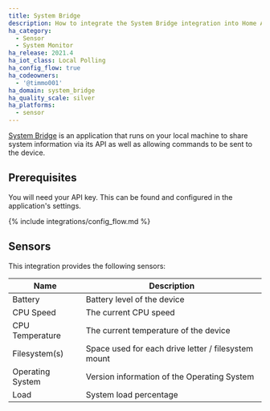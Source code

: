 ```yaml
---
title: System Bridge
description: How to integrate the System Bridge integration into Home Assistant.
ha_category:
  - Sensor
  - System Monitor
ha_release: 2021.4
ha_iot_class: Local Polling
ha_config_flow: true
ha_codeowners:
  - '@timmo001'
ha_domain: system_bridge
ha_quality_scale: silver
ha_platforms:
  - sensor
---
```


[System Bridge](https://github.com/timmo001/system-bridge) is an application that runs on your local machine to share system information via its API as well as allowing commands to be sent to the device.

## Prerequisites

You will need your API key. This can be found and configured in the application's settings.

{% include integrations/config_flow.md %}

## Sensors

This integration provides the following sensors:

| Name             | Description                                         |
| ---------------- | --------------------------------------------------- |
| Battery          | Battery level of the device                         |
| CPU Speed        | The current CPU speed                               |
| CPU Temperature  | The current temperature of the device               |
| Filesystem(s)    | Space used for each drive letter / filesystem mount |
| Operating System | Version information of the Operating System         |
| Load             | System load percentage                              |
